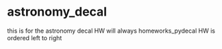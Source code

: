 # astronomy_decal
this is for the astronomy decal
HW will always homeworks_pydecal
HW is ordered left to right